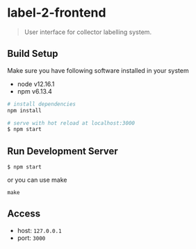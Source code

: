 # label-2-frontend

> User interface for collector labelling system.

## Build Setup
Make sure you have following software installed in your system
* node v12.16.1
* npm v6.13.4

```bash
# install dependencies
npm install

# serve with hot reload at localhost:3000
$ npm start
```

## Run Development Server
```
$ npm start
```
or you can use make
```
make
```

## Access
* host: `127.0.0.1`
* port: `3000`
